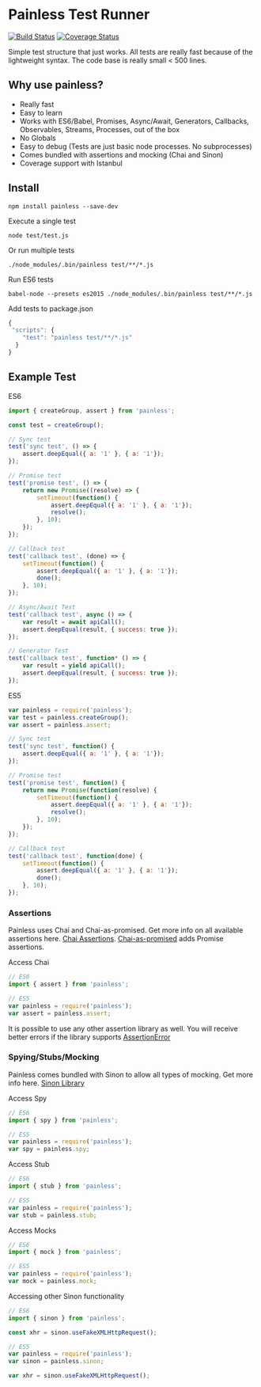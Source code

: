 # Painless Test Runner
[![Build Status](https://travis-ci.org/taylorhakes/painless.svg?branch=master)](https://travis-ci.org/taylorhakes/painless)
[![Coverage Status](https://coveralls.io/repos/github/taylorhakes/painless/badge.svg?branch=master)](https://coveralls.io/github/taylorhakes/painless?branch=master)

Simple test structure that just works. All tests are really fast because of the lightweight syntax.
  The code base is really small < 500 lines.

## Why use painless?
- Really fast
- Easy to learn
- Works with ES6/Babel, Promises, Async/Await, Generators, Callbacks, Observables, Streams,  Processes,  out of the box
- No Globals
- Easy to debug (Tests are just basic node processes. No subprocesses)
- Comes bundled with assertions and mocking (Chai and Sinon)
- Coverage support with Istanbul

## Install
```
npm install painless --save-dev
```
Execute a single test
```
node test/test.js
```
Or run multiple tests
```
./node_modules/.bin/painless test/**/*.js
```
Run ES6 tests
```
babel-node --presets es2015 ./node_modules/.bin/painless test/**/*.js
```

Add tests to package.json
```js
{
 "scripts": {
    "test": "painless test/**/*.js"
  }
}
```
## Example Test
ES6
```js
import { createGroup, assert } from 'painless';

const test = createGroup();

// Sync test
test('sync test', () => {
    assert.deepEqual({ a: '1' }, { a: '1'});
});

// Promise test
test('promise test', () => {
    return new Promise((resolve) => {
        setTimeout(function() {
            assert.deepEqual({ a: '1' }, { a: '1'});
            resolve();
        }, 10);
    });
});

// Callback test
test('callback test', (done) => {
    setTimeout(function() {
        assert.deepEqual({ a: '1' }, { a: '1'});
        done();
    }, 10);
});

// Async/Await Test
test('callback test', async () => {
    var result = await apiCall();
    assert.deepEqual(result, { success: true });
});

// Generator Test
test('callback test', function* () => {
    var result = yield apiCall();
    assert.deepEqual(result, { success: true });
});
```

ES5
```js
var painless = require('painless');
var test = painless.createGroup();
var assert = painless.assert;

// Sync test
test('sync test', function() {
    assert.deepEqual({ a: '1' }, { a: '1'});
});

// Promise test
test('promise test', function() {
    return new Promise(function(resolve) {
        setTimeout(function() {
            assert.deepEqual({ a: '1' }, { a: '1'});
            resolve();
        }, 10);
    });
});

// Callback test
test('callback test', function(done) {
    setTimeout(function() {
        assert.deepEqual({ a: '1' }, { a: '1'});
        done();
    }, 10);
});
```

### Assertions
Painless uses Chai and Chai-as-promised. Get more info on all available assertions here. [Chai Assertions](http://chaijs.com/api/assert/).
[Chai-as-promised](https://github.com/domenic/chai-as-promised) adds Promise assertions.

Access Chai
```js
// ES6
import { assert } from 'painless';

// ES5
var painless = require('painless');
var assert = painless.assert;
```
It is possible to use any other assertion library as well. You will receive better errors if the library supports [AssertionError](http://wiki.commonjs.org/wiki/Unit_Testing/1.0#Assert)

### Spying/Stubs/Mocking
Painless comes bundled with Sinon to allow all types of mocking. Get more info here. [Sinon Library](http://sinonjs.org/docs/)

Access Spy
```js
// ES6
import { spy } from 'painless';

// ES5
var painless = require('painless');
var spy = painless.spy;
```

Access Stub
```js
// ES6
import { stub } from 'painless';

// ES5
var painless = require('painless');
var stub = painless.stub;
```

Access Mocks
```js
// ES6
import { mock } from 'painless';

// ES5
var painless = require('painless');
var mock = painless.mock;
```

Accessing other Sinon functionality
```js
// ES6
import { sinon } from 'painless';

const xhr = sinon.useFakeXMLHttpRequest();

// ES5
var painless = require('painless');
var sinon = painless.sinon;

var xhr = sinon.useFakeXMLHttpRequest();
```
